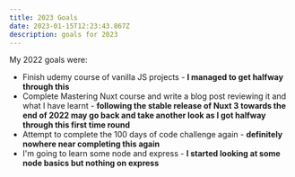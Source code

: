 ```yaml
---
title: 2023 Goals
date: 2023-01-15T12:23:43.867Z
description: goals for 2023
---
```

M﻿y 2022 goals were:

- Finish udemy course of vanilla JS projects - **I managed to get halfway through this**
- Complete Mastering Nuxt course and write a blog post reviewing it and what I have learnt - **following the stable release of Nuxt 3 towards the end of 2022 may go back and take another look as I got halfway through this first time round**
- Attempt to complete the 100 days of code challenge again - **definitely nowhere near completing this again**
- I'm going to learn some node and express - **I started looking at some node basics but nothing on express**